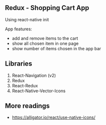 ## Redux - Shopping Cart App

Using react-native init

App features:
- add and remove items to the cart
- show all chosen item in one page
- show number of items chosen in the app bar

## Libraries

1. React-Navigation (v2)
2. Redux
3. React-Redux
4. React-Native-Vector-Icons

## More readings

- https://alligator.io/react/use-native-icons/
